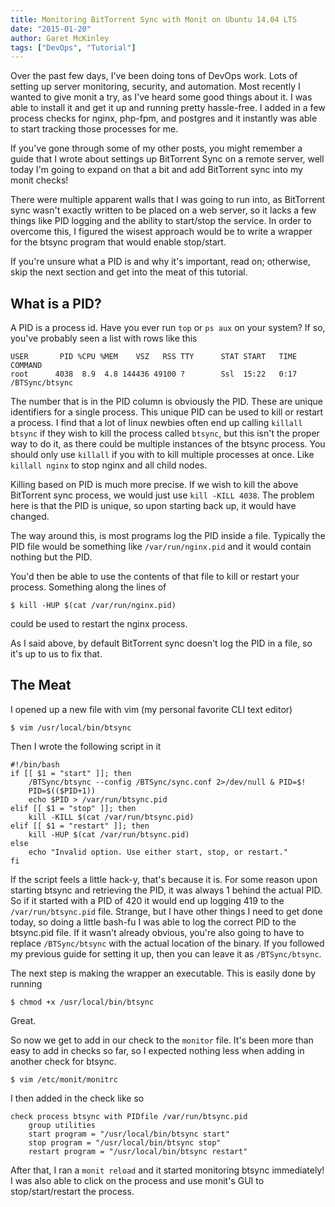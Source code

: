 ```yaml
---
title: Monitoring BitTorrent Sync with Monit on Ubuntu 14.04 LTS
date: "2015-01-20"
author: Garet McKinley
tags: ["DevOps", "Tutorial"]
---
```


Over the past few days, I've been doing tons of DevOps work. Lots of setting up server monitoring, security, and automation. Most recently I wanted to give monit a try, as I've heard some good things about it. I was able to install it and get it up and running pretty hassle-free. I added in a few process checks for nginx, php-fpm, and postgres and it instantly was able to start tracking those processes for me.

If you've gone through some of my other posts, you might remember a guide that I wrote about settings up BitTorrent Sync on a remote server, well today I'm going to expand on that a bit and add BitTorrent sync into my monit checks!

There were multiple apparent walls that I was going to run into, as BitTorrent sync wasn't exactly written to be placed on a web server, so it lacks a few things like PID logging and the ability to start/stop the service. In order to overcome this, I figured the wisest approach would be to write a wrapper for the btsync program that would enable stop/start.

If you're unsure what a PID is and why it's important, read on; otherwise, skip the next section and get into the meat of this tutorial.

## What is a PID?

A PID is a process id. Have you ever run `top` or `ps aux` on your system? If so, you've probably seen a list with rows like this

    USER       PID %CPU %MEM    VSZ   RSS TTY      STAT START   TIME COMMAND
    root      4038  8.9  4.8 144436 49100 ?        Ssl  15:22   0:17 /BTSync/btsync

The number that is in the PID column is obviously the PID. These are unique identifiers for a single process. This unique PID can be used to kill or restart a process. I find that a lot of linux newbies often end up calling `killall btsync` if they wish to kill the process called `btsync`, but this isn't the proper way to do it, as there could be multiple instances of the btsync process. You should only use `killall` if you with to kill multiple processes at once. Like `killall nginx` to stop nginx and all child nodes.

Killing based on PID is much more precise. If we wish to kill the above BitTorrent sync process, we would just use `kill -KILL 4038`. The problem here is that the PID is unique, so upon starting back up, it would have changed.

The way around this, is most programs log the PID inside a file. Typically the PID file would be something like `/var/run/nginx.pid` and it would contain nothing but the PID.

You'd then be able to use the contents of that file to kill or restart your process. Something along the lines of

    $ kill -HUP $(cat /var/run/nginx.pid)

could be used to restart the nginx process.

As I said above, by default BitTorrent sync doesn't log the PID in a file, so it's up to us to fix that.

## The Meat

I opened up a new file with vim (my personal favorite CLI text editor)

    $ vim /usr/local/bin/btsync

Then I wrote the following script in it

    #!/bin/bash
    if [[ $1 = "start" ]]; then
        /BTSync/btsync --config /BTSync/sync.conf 2>/dev/null & PID=$!
        PID=$(($PID+1))
        echo $PID > /var/run/btsync.pid
    elif [[ $1 = "stop" ]]; then
        kill -KILL $(cat /var/run/btsync.pid)
    elif [[ $1 = "restart" ]]; then
        kill -HUP $(cat /var/run/btsync.pid)
    else
        echo "Invalid option. Use either start, stop, or restart."
    fi

If the script feels a little hack-y, that's because it is. For some reason upon starting btsync and retrieving the PID, it was always 1 behind the actual PID. So if it started with a PID of 420 it would end up logging 419 to the `/var/run/btsync.pid` file. Strange, but I have other things I need to get done today, so doing a little bash-fu I was able to log the correct PID to the btsync.pid file. If it wasn't already obvious, you're also going to have to replace `/BTSync/btsync` with the actual location of the binary. If you followed my previous guide for setting it up, then you can leave it as `/BTSync/btsync`.

The next step is making the wrapper an executable. This is easily done by running

    $ chmod +x /usr/local/bin/btsync

Great.

So now we get to add in our check to the `monitor` file. It's been more than easy to add in checks so far, so I expected nothing less when adding in another check for btsync.

    $ vim /etc/monit/monitrc

I then added in the check like so

    check process btsync with PIDfile /var/run/btsync.pid
        group utilities
        start program = "/usr/local/bin/btsync start"
        stop program = "/usr/local/bin/btsync stop"
        restart program = "/usr/local/bin/btsync restart"

After that, I ran a `monit reload` and it started monitoring btsync immediately! I was also able to click on the process and use monit's GUI to stop/start/restart the process.
